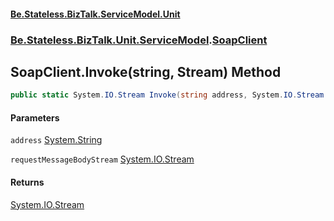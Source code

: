 #### [Be.Stateless.BizTalk.ServiceModel.Unit](README.md 'README')
### [Be.Stateless.BizTalk.Unit.ServiceModel](Be.Stateless.BizTalk.Unit.ServiceModel.md 'Be.Stateless.BizTalk.Unit.ServiceModel').[SoapClient](SoapClient.md 'Be.Stateless.BizTalk.Unit.ServiceModel.SoapClient')

## SoapClient.Invoke(string, Stream) Method

```csharp
public static System.IO.Stream Invoke(string address, System.IO.Stream requestMessageBodyStream);
```
#### Parameters

<a name='Be.Stateless.BizTalk.Unit.ServiceModel.SoapClient.Invoke(string,System.IO.Stream).address'></a>

`address` [System.String](https://docs.microsoft.com/en-us/dotnet/api/System.String 'System.String')

<a name='Be.Stateless.BizTalk.Unit.ServiceModel.SoapClient.Invoke(string,System.IO.Stream).requestMessageBodyStream'></a>

`requestMessageBodyStream` [System.IO.Stream](https://docs.microsoft.com/en-us/dotnet/api/System.IO.Stream 'System.IO.Stream')

#### Returns
[System.IO.Stream](https://docs.microsoft.com/en-us/dotnet/api/System.IO.Stream 'System.IO.Stream')